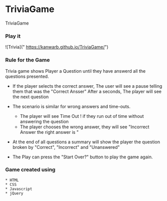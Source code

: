 # TriviaGame
TriviaGame

### Play it 

![Trivia](" https://kanwarb.github.io/TriviaGame/")

### Rule for the Game
Trivia game shows Player a Question until they have answerd all the questions presented.

* If the player selects the correct answer, The user will see a pause telling them that was the "Correct Ansser" After a seconds, The player will see the next question

* The scenario is similar for wrong answers and time-outs.

  * The player will see Time Out ! if they run out of time without answering the question
  * The player chooses the wrong answer, they will see "Incorrect Answer the right answer is " <Right Answer>

* At the end of all questions a summary will show the player the question broken by "Correct", "Incorrect" and "Unanswered"

* The Play can press the "Start Over?" button to play the game again.

### Game created using 

    * HTML
    * CSS
    * Javascript
    * jQuery


